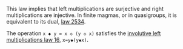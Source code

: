 This law implies that left multiplications are surjective and right multiplications are injective.  In finite magmas, or in quasigroups, it is equivalent to its dual, [law 2534](https://teorth.github.io/equational_theories/implications/?2534).

The operation `x ◆ y = x ◇ (y ◇ x)` satisfies the [involutive left multiplications law 16](https://teorth.github.io/equational_theories/implications/?16), `x=y◆(y◆x)`.
